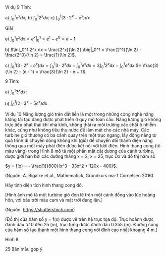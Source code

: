 Ví dụ 9 Tính:

a) $\int_0^1 e^x dx$;     b) $\int_0^1 2^x dx$;     c) $\int_0^1 (3 \cdot 2^x - e^x) dx$.

Giải

a) $\int_0^1 e^x dx = e^x \big|_0^1 = e^1 - e^0 = e - 1$.

b) $\int_0^1 2^x dx = \frac{2^x}{\ln 2} \big|_0^1 = \frac{2^1}{\ln 2} - \frac{2^0}{\ln 2} = \frac{1}{\ln 2}$.

c) $\int_0^1 (3 \cdot 2^x - e^x) dx = \int_0^1 3 \cdot 2^x dx - \int_0^1 e^x dx = 3 \int_0^1 2^x dx - \int_0^1 e^x dx$
   $= \frac{3}{\ln 2} - (e - 1) = \frac{3}{\ln 2} - e + 1$.

9 Tính:

a) $\int_0^1 3^x dx$;

b) $\int_0^1 (2 \cdot 3^x - 5e^x) dx$.

Ví dụ 10 Năng lượng gió trên đất liền là một trong những công nghệ năng lượng tái tạo đang được phát triển ở quy mô toàn cầu. Năng lượng gió không trực tiếp phát thải khí nhà kính, không thải ra môi trường các chất ô nhiễm khác, cũng như không tiêu thụ nước để làm mát cho các nhà máy. Các turbine gió thường có ba cánh quay trên một trục ngang, lấy động năng từ quá trình di chuyển dòng không khí (gió) để chuyển đổi thành điện năng thông qua một máy phát điện được kết nối với lưới điện. Hình thang cong (tô màu vàng) trong Hình 8 mô tả một phần mặt cắt dương của cánh turbine, được giới hạn bởi các đường thẳng x = 2, x = 25, trục Ox và đồ thị hàm số

$y = f(x) = - \frac{1}{800}(x^3 - 33x^2 + 120x - 400)$.

(Nguồn: A. Bigalke et al., Mathematick, Grundkurs ma-1 Cornelsen 2016).

Hãy tính diện tích hình thang cong đó.

[Hình ảnh mô tả một turbine gió đơn lẻ trên một cánh đồng vào lúc hoàng hôn, với bầu trời màu cam và mặt trời đang lặn.]

(Nguồn: https://shutterstock.com)

[Đồ thị của hàm số y = f(x) được vẽ trên hệ trục tọa độ. Trục hoành được đánh dấu từ 0 đến 25 (m), trục tung được đánh dấu 0.355 (m). Đường cong của hàm số tạo thành một hình thang cong với đỉnh cao nhất khoảng 4 m.]

Hình 8

25
Bản mẫu góp ý